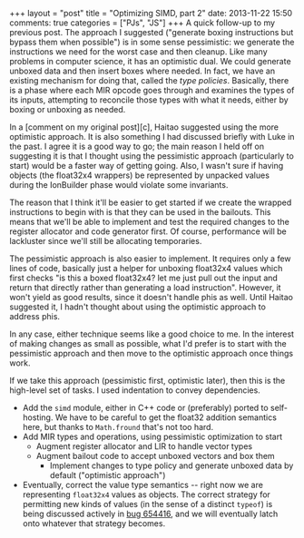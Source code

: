 +++
layout = "post"
title = "Optimizing SIMD, part 2"
date: 2013-11-22 15:50
comments: true
categories = ["PJs", "JS"]
+++
A quick follow-up to my previous post. The approach I suggested
("generate boxing instructions but bypass them when possible") is in
some sense pessimistic: we generate the instructions we need for the
worst case and then cleanup. Like many problems in computer science,
it has an optimistic dual. We could generate unboxed data and then
insert boxes where needed. In fact, we have an existing mechanism for
doing that, called the *type policies*. Basically, there is a phase
where each MIR opcode goes through and examines the types of its
inputs, attempting to reconcile those types with what it needs, either
by boxing or unboxing as needed.

In a [comment on my original post][c], Haitao suggested using the more
optimistic approach. It is also something I had discussed briefly with
Luke in the past. I agree it is a good way to go; the main reason I
held off on suggesting it is that I thought using the pessimistic
approach (particularly to start) would be a faster way of getting
going. Also, I wasn't sure if having objects (the float32x4 wrappers)
be represented by unpacked values during the IonBuilder phase would
violate some invariants.

The reason that I think it'll be easier to get started if we create
the wrapped instructions to begin with is that they can be used in the
bailouts. This means that we'll be able to implement and test the
required changes to the register allocator and code generator first.
Of course, performance will be lackluster since we'll still be
allocating temporaries.

The pessimistic approach is also easier to implement. It requires only
a few lines of code, basically just a helper for unboxing float32x4
values which first checks "is this a boxed float32x4? let me just pull
out the input and return that directly rather than generating a load
instruction". However, it won't yield as good results, since it
doesn't handle phis as well. Until Haitao suggested it, I hadn't
thought about using the optimistic approach to address phis.

In any case, either technique seems like a good choice to me. In the
interest of making changes as small as possible, what I'd prefer is to
start with the pessimistic approach and then move to the optimistic
approach once things work.

If we take this approach (pessimistic first, optimistic later), then
this is the high-level set of tasks. I used indentation to convey
dependencies.

- Add the `simd` module, either in C++ code or (preferably) ported to
  self-hosting. We have to be careful to get the float32 addition
  semantics here, but thanks to `Math.fround` that's not too hard.
- Add MIR types and operations, using pessimistic optimization to start
  - Augment register allocator and LIR to handle vector types
  - Augment bailout code to accept unboxed vectors and box them
    - Implement changes to type policy and generate unboxed data by
      default ("optimistic approach")
- Eventually, correct the value type semantics -- right now we are
  representing `float32x4` values as objects. The correct strategy for
  permitting new kinds of values (in the sense of a distinct `typeof`)
  is being discussed actively in [bug 654416][654416], and we will
  eventually latch onto whatever that strategy becomes.

[654416]: https://bugzilla.mozilla.org/show_bug.cgi?id=645416
